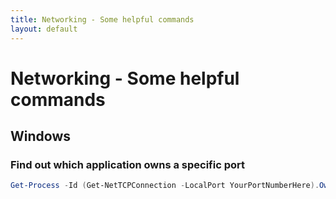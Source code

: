 ```yaml
---
title: Networking - Some helpful commands
layout: default
---
```


# Networking - Some helpful commands

## Windows

### Find out which application owns a specific port

```powershell
Get-Process -Id (Get-NetTCPConnection -LocalPort YourPortNumberHere).OwningProcess
```
